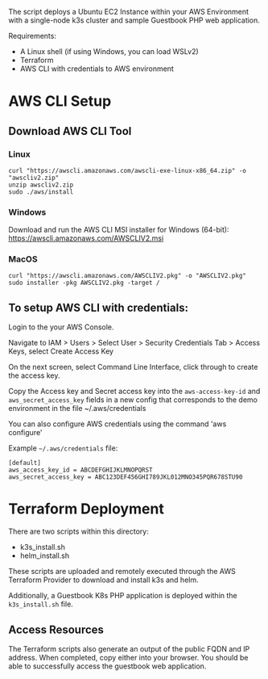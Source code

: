 The script deploys a Ubuntu EC2 Instance within your AWS Environment with a single-node k3s cluster and sample Guestbook PHP web application.

Requirements: 
- A Linux shell (if using Windows, you can load WSLv2)
- Terraform
- AWS CLI with credentials to AWS environment

# AWS CLI Setup

## Download AWS CLI Tool

### Linux
```
curl "https://awscli.amazonaws.com/awscli-exe-linux-x86_64.zip" -o "awscliv2.zip"
unzip awscliv2.zip
sudo ./aws/install
```

### Windows

Download and run the AWS CLI MSI installer for Windows (64-bit):
https://awscli.amazonaws.com/AWSCLIV2.msi

### MacOS
```
curl "https://awscli.amazonaws.com/AWSCLIV2.pkg" -o "AWSCLIV2.pkg"
sudo installer -pkg AWSCLIV2.pkg -target /
```

## To setup AWS CLI with credentials:

Login to the your AWS Console. 

Navigate to IAM > Users > Select User > Security Credentials Tab > Access Keys, select Create Access Key 

On the next screen, select Command Line Interface, click through to create the access key. 

Copy the Access key and Secret access key into the `aws-access-key-id` and `aws_secret_access_key` fields in a new config that corresponds to the demo environment in the file ~/.aws/credentials 

You can also configure AWS credentials using the command 'aws configure'

Example `~/.aws/credentials` file:
```
[default]          
aws_access_key_id = ABCDEFGHIJKLMNOPQRST
aws_secret_access_key = ABC123DEF456GHI789JKL012MNO345PQR678STU90
```

# Terraform Deployment

There are two scripts within this directory: 
- k3s_install.sh
- helm_install.sh

These scripts are uploaded and remotely executed through the AWS Terraform Provider to download and install k3s and helm.

Additionally, a Guestbook K8s PHP application is deployed  within the `k3s_install.sh` file.

## Access Resources
The Terraform scripts also generate an output of the public FQDN and IP address. When completed, copy either into your browser. You should be able to successfully access the guestbook web application.
